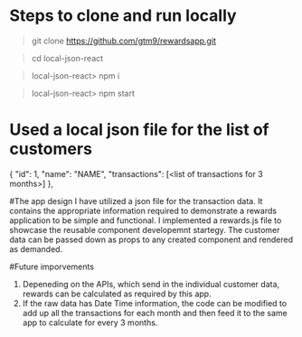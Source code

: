 # Steps to clone and run locally

> git clone https://github.com/gtm9/rewardsapp.git

> cd local-json-react

> local-json-react> npm i

> local-json-react> npm start

# Used a local json file for the list of customers
  {
    "id": 1,
    "name": "NAME",
    "transactions": [<list of transactions for 3 months>]
  },

  #The app design
  I have utilized a json file for the transaction data. It contains the appropriate information required to demonstrate a rewards application to be simple and functional.
  I implemented a rewards.js file to showcase the reusable component developemnt startegy. The customer data can be passed down as props to any created component and rendered as demanded.
  
  #Future imporvements
  1. Depeneding on the APIs, which send in the individual customer data, rewards can be calculated as required by this app.
  2. If the raw data has Date Time information, the code can be modified to add up all the transactions for each month and then feed it to the same app to calculate for every 3 months.
  